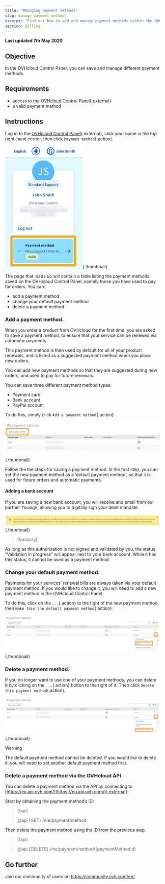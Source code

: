 ```yaml
---
title: 'Managing payment methods'
slug: manage-payment-methods
excerpt: 'Find out how to add and manage payment methods within the OVHcloud Control Panel'
section: Billing
---
```


**Last updated 7th May 2020**

## Objective
In the OVHcloud Control Panel, you can save and manage different payment methods.

## Requirements
- access to the [OVHcloud Control Panel](https://www.ovh.com/auth/?action=gotomanager){.external}
- a valid payment method

## Instructions

Log in to the [OVHcloud Control Panel](https://www.ovh.com/auth/?action=gotomanager){.external}, click your name in the top right-hand corner, then click `Payment method`{.action}.

![manage-payment-methods](images/hubpayment.png){.thumbnail}

The page that loads up will contain a table listing the payment methods saved on the OVHcloud Control Panel, namely those you have used to pay for orders. You can:

- add a payment method 
- change your default payment method
- delete a payment method

### Add a payment method.

When you order a product from OVHcloud for the first time, you are asked to save a payment method, to ensure that your service can be renewed via automatic payments.

This payment method is then used by default for all of your product renewals, and is listed as a suggested payment method when you place new orders.

You can add new payment methods so that they are suggested during new orders, and used to pay for future renewals.

You can save three different payment method types:

- Payment card
- Bank account
- PayPal account 

To do this, simply click `Add a payment method`{.action}.

![manage-payment-methods](images/managepaymentmethods2.png){.thumbnail}

Follow the the steps for saving a payment method. In the first step, you can set the new payment method as a ‘default payment method’, so that it is used for future orders and automatic payments.

#### Adding a bank account

If you are saving a new bank account, you will receive and email from our partner Yousign, allowing you to digitally sign your debit mandate.

![manage-payment-methods](images/yousign.png){.thumbnail}

> [!primary]
>
As long as this authorization is not signed and validated by you, the status “Validation in progress” will appear next to your bank account. While it has this status, it cannot be used as a payment method.
>


### Change your default payment method.

Payments for your services’ renewal bills are always taken via your default payment method. If you would like to change it, you will need to add a new payment method in the OVHcloud Control Panel.

To do this, click on the `...`{.action} to the right of the new payment method, then `Make this the default payment method`{.action}.

![manage-payment-methods](images/managepaymentmethods3.png){.thumbnail}

### Delete a payment method.

If you no longer want to use one of your payment methods, you can delete it by clicking on the `...`{.action} button to the right of it. Then click `Delete this payment method`{.action}.

![manage-payment-methods](images/managepaymentmethods4.png){.thumbnail}

> [!warning]
>
The default payment method cannot be deleted. If you would like to delete it, you will need to set another default payment method first.
>

### Delete a payment method via the OVHcloud API.

You can delete a payment method via the API by connecting to [https://eu.api.ovh.com/](https://eu.api.ovh.com/){.external}.

Start by obtaining the payment method’s ID: 

> [!api]
>
> @api {GET} /me/payment/method 
>

Then delete the payment method using the ID from the previous step.

> [!api]
>
> @api {DELETE} /me/payment/method/{paymentMethodId}
>

## Go further

Join our community of users on <https://community.ovh.com/en/>.
